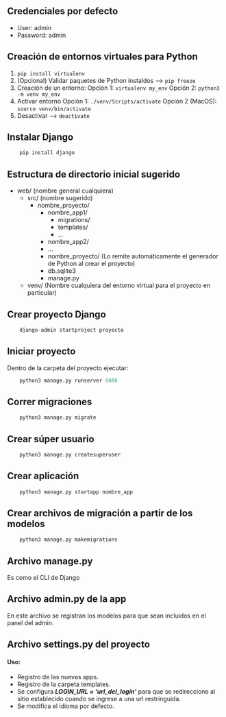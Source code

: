 ## Credenciales por defecto

* User: admin
* Password: admin

## Creación de entornos virtuales para Python

1. ```pip install virtualenv```
2. (Opcional) Validar paquetes de Python instaldos --> ```pip freeze```
3. Creación de un entorno:
   Opción 1: ```virtualenv my_env```
   Opción 2: ```python3 -m venv my_env```
4. Activar entorno
    Opción 1: ```./venv/Scripts/activate```
    Opción 2 (MacOS): ```source venv/bin/activate```
5. Desactivar --> ```deactivate```


## Instalar Django

```python
    pip install django
```

## Estructura de directorio inicial sugerido

- web/ (nombre general cualquiera)
  - src/ (nombre sugerido)
    - nombre_proyecto/
      - nombre_app1/
        - migrations/
        - templates/
        - ...
      - nombre_app2/
      - ...
      - nombre_proyecto/ (Lo remite automáticamente el generador de Python al crear el proyecto)
      - db.sqlite3
      - manage.py
  - venv/ (Nombre cualquiera del entorno virtual para el proyecto en particular) 

## Crear proyecto Django

```python
    django-admin startproject proyecto
```

## Iniciar proyecto

Dentro de la carpeta del proyecto ejecutar: 

```python
    python3 manage.py runserver 8080
```

## Correr migraciones

```python
    python3 manage.py migrate
```

## Crear súper usuario 

```python
    python3 manage.py createsuperuser
```

## Crear aplicación

```python
    python3 manage.py startapp nombre_app
```

## Crear archivos de migración a partir de los modelos

```python
    python3 manage.py makemigrations
```

## Archivo manage.py

Es como el CLI de Django

## Archivo admin.py de la app

En este archivo se registran los modelos para que sean incluidos en el panel del admin.

## Archivo settings.py del proyecto

#### Uso:

- Registro de las nuevas apps.
- Registro de la carpeta templates.
- Se configura ***LOGIN_URL = 'url_del_login'*** para que se redireccione al sitio establecido cuando se ingrese a una 
url restringuida.
- Se modifica el idioma por defecto.
